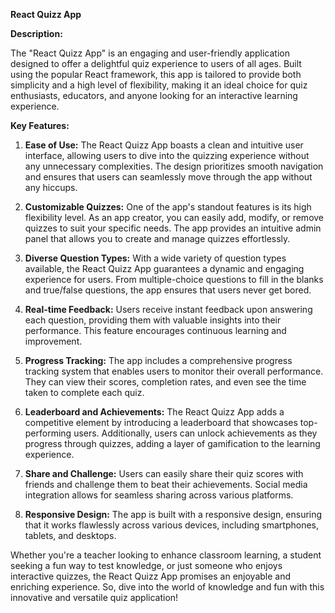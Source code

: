 **React Quizz App**

**Description:**

The "React Quizz App" is an engaging and user-friendly application designed to offer a delightful quiz experience to users of all ages. Built using the popular React framework, this app is tailored to provide both simplicity and a high level of flexibility, making it an ideal choice for quiz enthusiasts, educators, and anyone looking for an interactive learning experience.

**Key Features:**

1. **Ease of Use:** The React Quizz App boasts a clean and intuitive user interface, allowing users to dive into the quizzing experience without any unnecessary complexities. The design prioritizes smooth navigation and ensures that users can seamlessly move through the app without any hiccups.

2. **Customizable Quizzes:** One of the app's standout features is its high flexibility level. As an app creator, you can easily add, modify, or remove quizzes to suit your specific needs. The app provides an intuitive admin panel that allows you to create and manage quizzes effortlessly.

3. **Diverse Question Types:** With a wide variety of question types available, the React Quizz App guarantees a dynamic and engaging experience for users. From multiple-choice questions to fill in the blanks and true/false questions, the app ensures that users never get bored.

4. **Real-time Feedback:** Users receive instant feedback upon answering each question, providing them with valuable insights into their performance. This feature encourages continuous learning and improvement.

5. **Progress Tracking:** The app includes a comprehensive progress tracking system that enables users to monitor their overall performance. They can view their scores, completion rates, and even see the time taken to complete each quiz.

6. **Leaderboard and Achievements:** The React Quizz App adds a competitive element by introducing a leaderboard that showcases top-performing users. Additionally, users can unlock achievements as they progress through quizzes, adding a layer of gamification to the learning experience.

7. **Share and Challenge:** Users can easily share their quiz scores with friends and challenge them to beat their achievements. Social media integration allows for seamless sharing across various platforms.

8. **Responsive Design:** The app is built with a responsive design, ensuring that it works flawlessly across various devices, including smartphones, tablets, and desktops.

Whether you're a teacher looking to enhance classroom learning, a student seeking a fun way to test knowledge, or just someone who enjoys interactive quizzes, the React Quizz App promises an enjoyable and enriching experience. So, dive into the world of knowledge and fun with this innovative and versatile quiz application!

